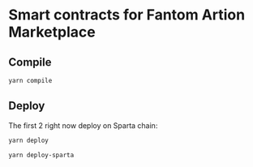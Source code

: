 # Smart contracts for Fantom Artion Marketplace

## Compile

```sh
yarn compile
```

## Deploy

The first 2 right now deploy on Sparta chain:

```sh
yarn deploy
```
```sh
yarn deploy-sparta
```